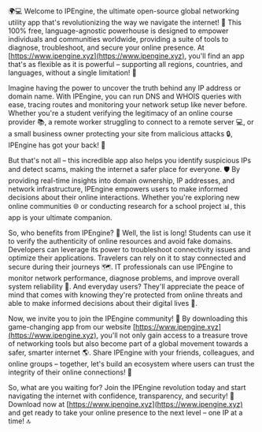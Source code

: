 🌍💻 Welcome to IPEngine, the ultimate open-source global networking utility app that's revolutionizing the way we navigate the internet! 🚀 This 100% free, language-agnostic powerhouse is designed to empower individuals and communities worldwide, providing a suite of tools to diagnose, troubleshoot, and secure your online presence. At [https://www.ipengine.xyz](https://www.ipengine.xyz), you'll find an app that's as flexible as it is powerful – supporting all regions, countries, and languages, without a single limitation! 🔗

Imagine having the power to uncover the truth behind any IP address or domain name. With IPEngine, you can run DNS and WHOIS queries with ease, tracing routes and monitoring your network setup like never before. Whether you're a student verifying the legitimacy of an online course provider 📚, a remote worker struggling to connect to a remote server 💻, or a small business owner protecting your site from malicious attacks 🔒, IPEngine has got your back! 👊

But that's not all – this incredible app also helps you identify suspicious IPs and detect scams, making the internet a safer place for everyone. 🛡️ By providing real-time insights into domain ownership, IP addresses, and network infrastructure, IPEngine empowers users to make informed decisions about their online interactions. Whether you're exploring new online communities 🌐 or conducting research for a school project 📊, this app is your ultimate companion.

So, who benefits from IPEngine? 👥 Well, the list is long! Students can use it to verify the authenticity of online resources and avoid fake domains. Developers can leverage its power to troubleshoot connectivity issues and optimize their applications. Travelers can rely on it to stay connected and secure during their journeys 🗺️. IT professionals can use IPEngine to monitor network performance, diagnose problems, and improve overall system reliability 💼. And everyday users? They'll appreciate the peace of mind that comes with knowing they're protected from online threats and able to make informed decisions about their digital lives 🌟.

Now, we invite you to join the IPEngine community! 🔗 By downloading this game-changing app from our website [https://www.ipengine.xyz](https://www.ipengine.xyz), you'll not only gain access to a treasure trove of networking tools but also become part of a global movement towards a safer, smarter internet 🌎. Share IPEngine with your friends, colleagues, and online groups – together, let's build an ecosystem where users can trust the integrity of their online connections! 💪

So, what are you waiting for? Join the IPEngine revolution today and start navigating the internet with confidence, transparency, and security! 🚀 Download now at [https://www.ipengine.xyz](https://www.ipengine.xyz) and get ready to take your online presence to the next level – one IP at a time! 🔝
